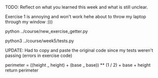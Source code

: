 TODO: Reflect on what you learned this week and what is still unclear.

Exercise 1 is annoying and won't work hehe
about to throw my laptop through my window :)))

python ../course/new_exercise_getter.py

python3 ../course/week5/tests.py

UPDATE: Had to copy and paste the original code since my tests weren't passing (errors in exercise code)

perimeter = ((height _ height) + (base _ base)) \*\* (1 / 2) + base + height
return perimeter
